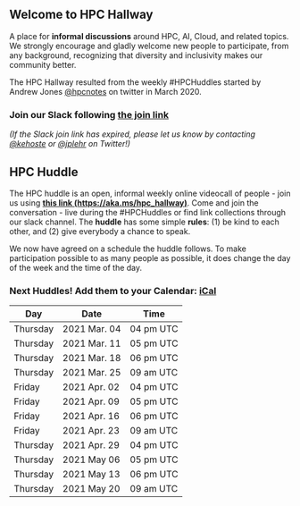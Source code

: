 ## Welcome to HPC Hallway

A place for **informal discussions** around HPC, AI, Cloud, and related topics.
We strongly encourage and gladly welcome new people to participate, from any background, recognizing that diversity and inclusivity makes our community better.

The HPC Hallway resulted from the weekly #HPCHuddles started by Andrew Jones [@hpcnotes](https://twitter.com/hpcnotes) on twitter in March 2020.

### Join our Slack following [the join link](https://join.slack.com/t/hpc-huddle/shared_invite/zt-ot48gv9h-bKAGiUMDLopyXM~ufWVf5Q)

*(If the Slack join link has expired, please let us know by contacting [@kehoste](https://twitter.com/kehoste) or
[@jplehr](https://twitter.com/jplehr) on Twitter!)*

## HPC Huddle

The HPC huddle is an open, informal weekly online videocall of people - join us using [**this link (https://aka.ms/hpc_hallway)**](https://aka.ms/hpc_hallway).
Come and join the conversation - live during the #HPCHuddles or find link collections through our slack channel.
The **huddle** has some simple **rules**: (1) be kind to each other, and (2) give everybody a chance to speak.

We now have agreed on a schedule the huddle follows.
To make participation possible to as many people as possible, it does change the day of the week and the time of the day.

### Next Huddles! Add them to your Calendar: [iCal](hpc-hallway.ics)

| Day | Date  | Time |
|-----|------|----------|
| Thursday | 2021 Mar. 04 | 04 pm UTC |
| Thursday | 2021 Mar. 11 | 05 pm UTC |
| Thursday | 2021 Mar. 18 | 06 pm UTC |
| Thursday | 2021 Mar. 25 | 09 am UTC |
| Friday | 2021 Apr. 02 | 04 pm UTC |
| Friday | 2021 Apr. 09 | 05 pm UTC |
| Friday | 2021 Apr. 16 | 06 pm UTC |
| Friday | 2021 Apr. 23 | 09 am UTC |
| Thursday | 2021 Apr. 29 | 04 pm UTC |
| Thursday | 2021 May  06 | 05 pm UTC |
| Thursday | 2021 May  13 | 06 pm UTC |
| Thursday | 2021 May  20 | 09 am UTC |


